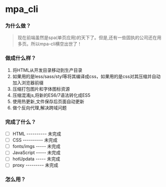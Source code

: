 # mpa_cli

### 为什么做？

> 现在前端虽然是spa(单页应用)的天下了。但是,还有一些固执的公司还在用多页。所以mpa-cli横空出世了！

### 做成什么样？

1. 将HTML从开发目录移动到生产目录
2. 如果用的是less/sass/styl等将其编译成css，如果用的是css对其压缩并自动加入浏览器前缀
3. 压缩打包图片和字体图标资源
4. 压缩混淆js,将新的ES6/7语法转化成ES5
5. 使用热更新,文件保存后页面自动更新
6. 做个反向代理,解决跨域问题

### 完成了什么？

- [ ] HTML 	---------- 未完成
- [ ] CSS 	---------- 未完成
- [ ] fonts/imgs ----- 未完成
- [ ] JavaScript ----- 未完成
- [ ] hotUpdata  ----- 未完成
- [ ] proxy  --------- 未完成

### 怎么用？